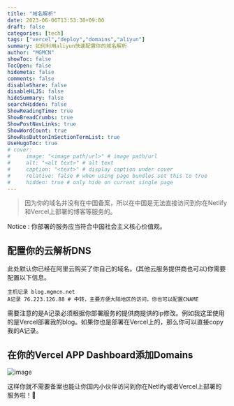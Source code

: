 ```yaml
---
title: "域名解析"
date: 2023-06-06T13:53:38+09:00
draft: false
categories: [tech]
tags: ["vercel","deploy","domains","aliyun"]
summary: 如何利用aliyun快速配置你的域名解析
author: "MGMCN"
showToc: false
TocOpen: false
hidemeta: false
comments: false
disableShare: false
disableHLJS: false
hideSummary: false
searchHidden: false
ShowReadingTime: true
ShowBreadCrumbs: true
ShowPostNavLinks: true
ShowWordCount: true
ShowRssButtonInSectionTermList: true
UseHugoToc: true
# cover:
#     image: "<image path/url>" # image path/url
#     alt: "<alt text>" # alt text
#     caption: "<text>" # display caption under cover
#     relative: false # when using page bundles set this to true
#     hidden: true # only hide on current single page
---
```

> 因为你的域名并没有在中国备案，所以在中国是无法直接访问到你在Netlify和Vercel上部署的博客等服务的。

Notice : 你部署的服务应当符合中国社会主义核心价值观。

## 配置你的云解析DNS
此处默认你已经在阿里云购买了你自己的域名。(其他云服务提供商也可以)你需要配置以下信息。
```
主机记录 blog.mgmcn.net
A记录 76.223.126.88 # 中转，主要方便大陆地区的访问，你也可以配置CNAME
```
需要注意的是A记录必须根据你部署服务的提供商提供的ip修改。例如我这里使用的是Vercel部署我的blog。如果你也是部署在Vercel上的，那么你可以直接copy我的A记录。
## 在你的Vercel APP Dashboard添加Domains
![image](/img/vercel-domains.jpg)  

这样你就不需要备案也能让你国内小伙伴访问到你在Netlify或者Vercel上部署的服务啦！🤪

